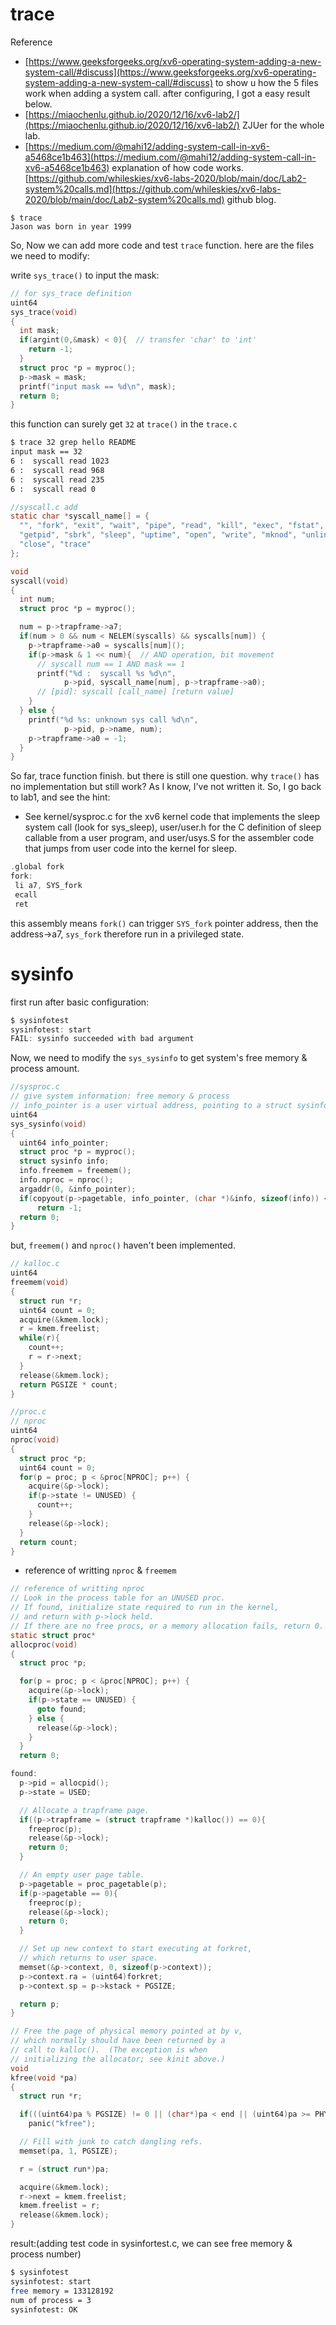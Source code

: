 
# trace
Reference
-   [https://www.geeksforgeeks.org/xv6-operating-system-adding-a-new-system-call/#discuss](https://www.geeksforgeeks.org/xv6-operating-system-adding-a-new-system-call/#discuss)
to show u how the 5 files work when adding a system call.
after configuring, I got a easy result below.
- [https://miaochenlu.github.io/2020/12/16/xv6-lab2/](https://miaochenlu.github.io/2020/12/16/xv6-lab2/)
ZJUer for the whole lab.
- [https://medium.com/@mahi12/adding-system-call-in-xv6-a5468ce1b463](https://medium.com/@mahi12/adding-system-call-in-xv6-a5468ce1b463)
explanation of how code works.
[https://github.com/whileskies/xv6-labs-2020/blob/main/doc/Lab2-system%20calls.md](https://github.com/whileskies/xv6-labs-2020/blob/main/doc/Lab2-system%20calls.md)
github blog.
```
$ trace
Jason was born in year 1999
```
So, Now we can add more code and test `trace` function.
here are the files we need to modify:

write `sys_trace()` to input the mask:

```c
// for sys_trace definition
uint64
sys_trace(void)
{
  int mask;
  if(argint(0,&mask) < 0){  // transfer 'char' to 'int'
    return -1;
  }
  struct proc *p = myproc();
  p->mask = mask;
  printf("input mask == %d\n", mask);
  return 0;
}
```
this function can surely get `32` at `trace()` in the `trace.c`

```bash
$ trace 32 grep hello README
input mask == 32
6 :  syscall read 1023
6 :  syscall read 968
6 :  syscall read 235
6 :  syscall read 0
```

```c
//syscall.c add
static char *syscall_name[] = {
  "", "fork", "exit", "wait", "pipe", "read", "kill", "exec", "fstat", "chdir", "dup",
  "getpid", "sbrk", "sleep", "uptime", "open", "write", "mknod", "unlink", "link", "mkdir",
  "close", "trace"
};

void
syscall(void)
{
  int num;
  struct proc *p = myproc();

  num = p->trapframe->a7;
  if(num > 0 && num < NELEM(syscalls) && syscalls[num]) {
    p->trapframe->a0 = syscalls[num]();
    if(p->mask & 1 << num){  // AND operation, bit movement
      // syscall num == 1 AND mask == 1
      printf("%d :  syscall %s %d\n",
            p->pid, syscall_name[num], p->trapframe->a0);
      // [pid]: syscall [call_name] [return value]
    }
  } else {
    printf("%d %s: unknown sys call %d\n",
            p->pid, p->name, num);
    p->trapframe->a0 = -1;
  }
}

```
So far, trace function finish. but there is still one question. why `trace()` has no implementation but still work?
As I know, I've not written it. So, I go back to lab1, and see the hint:

 - See kernel/sysproc.c for the xv6 kernel code that implements the sleep system call (look for sys_sleep), user/user.h for the C definition of sleep callable from a user program, and user/usys.S for the assembler code that jumps from user code into the kernel for sleep.

```c
.global fork
fork:
 li a7, SYS_fork
 ecall
 ret
```
this assembly means `fork()` can trigger `SYS_fork` pointer address, then the address->a7, `sys_fork` therefore run in a privileged state.


# sysinfo
first run after basic configuration:
```c
$ sysinfotest
sysinfotest: start
FAIL: sysinfo succeeded with bad argument
```
Now, we need to modify the `sys_sysinfo` to get system's free memory & process amount.

```c
//sysproc.c
// give system information: free memory & process
// info_pointer is a user virtual address, pointing to a struct sysinfo.
uint64
sys_sysinfo(void)
{
  uint64 info_pointer;
  struct proc *p = myproc();
  struct sysinfo info;
  info.freemem = freemem();
  info.nproc = nproc();
  argaddr(0, &info_pointer);
  if(copyout(p->pagetable, info_pointer, (char *)&info, sizeof(info)) < 0)
      return -1;
  return 0;
}
```
but, `freemem()` and `nproc()` haven't been implemented.

```c
// kalloc.c
uint64
freemem(void)
{
  struct run *r;
  uint64 count = 0;
  acquire(&kmem.lock);
  r = kmem.freelist;
  while(r){
    count++;
    r = r->next;
  }
  release(&kmem.lock);
  return PGSIZE * count;
}

```

```c
//proc.c
// nproc
uint64
nproc(void)
{
  struct proc *p;
  uint64 count = 0;
  for(p = proc; p < &proc[NPROC]; p++) {
    acquire(&p->lock);
    if(p->state != UNUSED) {
      count++;
    }
    release(&p->lock);
  }
  return count;
}
```










- reference of writting `nproc` & `freemem`
```c
// reference of writting nproc
// Look in the process table for an UNUSED proc.
// If found, initialize state required to run in the kernel,
// and return with p->lock held.
// If there are no free procs, or a memory allocation fails, return 0.
static struct proc*
allocproc(void)
{
  struct proc *p;

  for(p = proc; p < &proc[NPROC]; p++) {
    acquire(&p->lock);
    if(p->state == UNUSED) {
      goto found;
    } else {
      release(&p->lock);
    }
  }
  return 0;

found:
  p->pid = allocpid();
  p->state = USED;

  // Allocate a trapframe page.
  if((p->trapframe = (struct trapframe *)kalloc()) == 0){
    freeproc(p);
    release(&p->lock);
    return 0;
  }

  // An empty user page table.
  p->pagetable = proc_pagetable(p);
  if(p->pagetable == 0){
    freeproc(p);
    release(&p->lock);
    return 0;
  }

  // Set up new context to start executing at forkret,
  // which returns to user space.
  memset(&p->context, 0, sizeof(p->context));
  p->context.ra = (uint64)forkret;
  p->context.sp = p->kstack + PGSIZE;

  return p;
}
```

```c
// Free the page of physical memory pointed at by v,
// which normally should have been returned by a
// call to kalloc().  (The exception is when
// initializing the allocator; see kinit above.)
void
kfree(void *pa)
{
  struct run *r;

  if(((uint64)pa % PGSIZE) != 0 || (char*)pa < end || (uint64)pa >= PHYSTOP)
    panic("kfree");

  // Fill with junk to catch dangling refs.
  memset(pa, 1, PGSIZE);

  r = (struct run*)pa;

  acquire(&kmem.lock);
  r->next = kmem.freelist;
  kmem.freelist = r;
  release(&kmem.lock);
}

```

result:(adding test code in sysinfortest.c, we can see free memory & process number)

```bash
$ sysinfotest
sysinfotest: start
free memory = 133128192
num of process = 3
sysinfotest: OK
```
